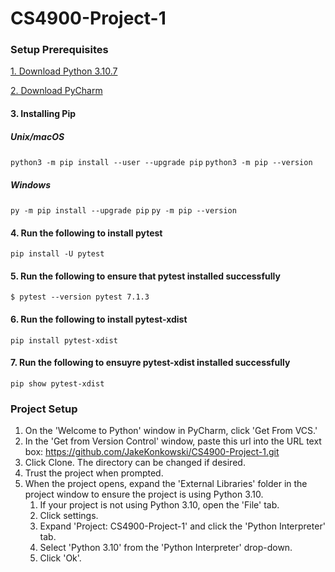 # CS4900-Project-1

### Setup Prerequisites
[1. Download Python 3.10.7](https://www.python.org/downloads/)

[2. Download PyCharm](https://www.jetbrains.com/pycharm/)

#### 3. Installing Pip

##### Unix/macOS
`python3 -m pip install --user --upgrade pip`
`python3 -m pip --version`

##### Windows
`py -m pip install --upgrade pip`
`py -m pip --version`

#### 4. Run the following to install pytest
`pip install -U pytest`

#### 5. Run the following to ensure that pytest installed successfully
`$ pytest --version
pytest 7.1.3`

#### 6. Run the following to install pytest-xdist
`pip install pytest-xdist`

#### 7. Run the following to ensuyre pytest-xdist installed successfully
`pip show pytest-xdist`

### Project Setup
1. On the 'Welcome to Python' window in PyCharm, click 'Get From VCS.'
2. In the 'Get from Version Control' window, paste this url into the URL text box: https://github.com/JakeKonkowski/CS4900-Project-1.git
3. Click Clone. The directory can be changed if desired.
4. Trust the project when prompted.
5. When the project opens, expand the 'External Libraries' folder in the project window to ensure the project is using Python 3.10. 
   1. If your project is not using Python 3.10, open the 'File' tab.
   2. Click settings.
   3. Expand 'Project: CS4900-Project-1' and click the 'Python Interpreter' tab.
   4. Select 'Python 3.10' from the 'Python Interpreter' drop-down.
   5. Click 'Ok'.
